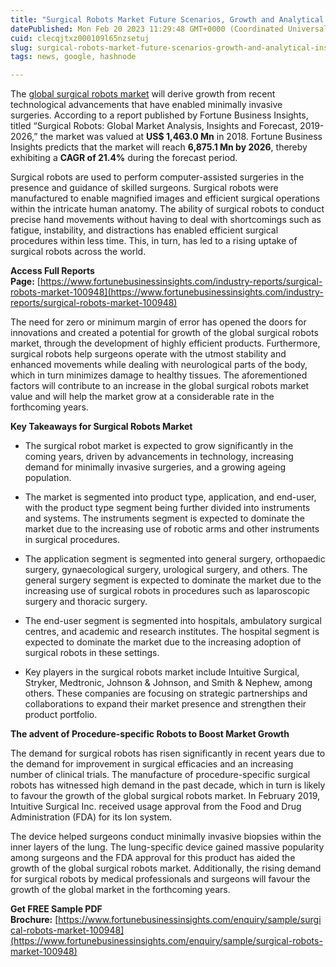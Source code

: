 ```yaml
---
title: "Surgical Robots Market Future Scenarios, Growth and Analytical Insights – 2029"
datePublished: Mon Feb 20 2023 11:29:48 GMT+0000 (Coordinated Universal Time)
cuid: clecqjtxz000109l65nzsetuj
slug: surgical-robots-market-future-scenarios-growth-and-analytical-insights-2029
tags: news, google, hashnode

---
```


The [global surgical robots market](https://www.fortunebusinessinsights.com/industry-reports/surgical-robots-market-100948) will derive growth from recent technological advancements that have enabled minimally invasive surgeries. According to a report published by Fortune Business Insights, titled “Surgical Robots: Global Market Analysis, Insights and Forecast, 2019-2026,” the market was valued at **US$ 1,463.0 Mn** in 2018. Fortune Business Insights predicts that the market will reach **6,875.1 Mn by 2026**, thereby exhibiting a **CAGR of 21.4%** during the forecast period.

Surgical robots are used to perform computer-assisted surgeries in the presence and guidance of skilled surgeons. Surgical robots were manufactured to enable magnified images and efficient surgical operations within the intricate human anatomy. The ability of surgical robots to conduct precise hand movements without having to deal with shortcomings such as fatigue, instability, and distractions has enabled efficient surgical procedures within less time. This, in turn, has led to a rising uptake of surgical robots across the world.

**Access Full Reports Page:** [https://www.fortunebusinessinsights.com/industry-reports/surgical-robots-market-100948](https://www.fortunebusinessinsights.com/industry-reports/surgical-robots-market-100948)

The need for zero or minimum margin of error has opened the doors for innovations and created a potential for growth of the global surgical robots market, through the development of highly efficient products. Furthermore, surgical robots help surgeons operate with the utmost stability and enhanced movements while dealing with neurological parts of the body, which in turn minimizes damage to healthy tissues. The aforementioned factors will contribute to an increase in the global surgical robots market value and will help the market grow at a considerable rate in the forthcoming years.

**Key Takeaways for Surgical Robots Market**

* The surgical robot market is expected to grow significantly in the coming years, driven by advancements in technology, increasing demand for minimally invasive surgeries, and a growing ageing population.
    
* The market is segmented into product type, application, and end-user, with the product type segment being further divided into instruments and systems. The instruments segment is expected to dominate the market due to the increasing use of robotic arms and other instruments in surgical procedures.
    
* The application segment is segmented into general surgery, orthopaedic surgery, gynaecological surgery, urological surgery, and others. The general surgery segment is expected to dominate the market due to the increasing use of surgical robots in procedures such as laparoscopic surgery and thoracic surgery.
    
* The end-user segment is segmented into hospitals, ambulatory surgical centres, and academic and research institutes. The hospital segment is expected to dominate the market due to the increasing adoption of surgical robots in these settings.
    
* Key players in the surgical robots market include Intuitive Surgical, Stryker, Medtronic, Johnson & Johnson, and Smith & Nephew, among others. These companies are focusing on strategic partnerships and collaborations to expand their market presence and strengthen their product portfolio.
    

**The advent of Procedure-specific Robots to Boost Market Growth**

The demand for surgical robots has risen significantly in recent years due to the demand for improvement in surgical efficacies and an increasing number of clinical trials. The manufacture of procedure-specific surgical robots has witnessed high demand in the past decade, which in turn is likely to favour the growth of the global surgical robots market. In February 2019, Intuitive Surgical Inc. received usage approval from the Food and Drug Administration (FDA) for its Ion system.

The device helped surgeons conduct minimally invasive biopsies within the inner layers of the lung. The lung-specific device gained massive popularity among surgeons and the FDA approval for this product has aided the growth of the global surgical robots market. Additionally, the rising demand for surgical robots by medical professionals and surgeons will favour the growth of the global market in the forthcoming years.

**Get FREE Sample PDF Brochure:** [https://www.fortunebusinessinsights.com/enquiry/sample/surgical-robots-market-100948](https://www.fortunebusinessinsights.com/enquiry/sample/surgical-robots-market-100948)